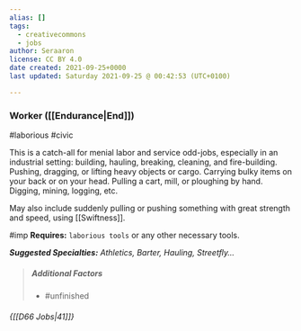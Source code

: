```yaml
---
alias: []
tags:
  - creativecommons
  - jobs
author: Seraaron
license: CC BY 4.0
date created: 2021-09-25+0000
last updated: Saturday 2021-09-25 @ 00:42:53 (UTC+0100)

---
```


### Worker ([[Endurance|End]])

#laborious #civic

This is a catch-all for menial labor and service odd-jobs, especially in an industrial setting: building, hauling, breaking, cleaning, and fire-building. Pushing, dragging, or lifting heavy objects or cargo. Carrying bulky items on your back or on your head. Pulling a cart, mill, or ploughing by hand. Digging, mining, logging, etc.

May also include suddenly pulling or pushing something with great strength and speed, using [[Swiftness]].

#imp **Requires:** `laborious tools` or any other necessary tools.

_**Suggested Specialties:** Athletics, Barter, Hauling, Streetfly…_

> ##### Additional Factors
>
> -   #unfinished

###### {[[D66 Jobs|41]]}
